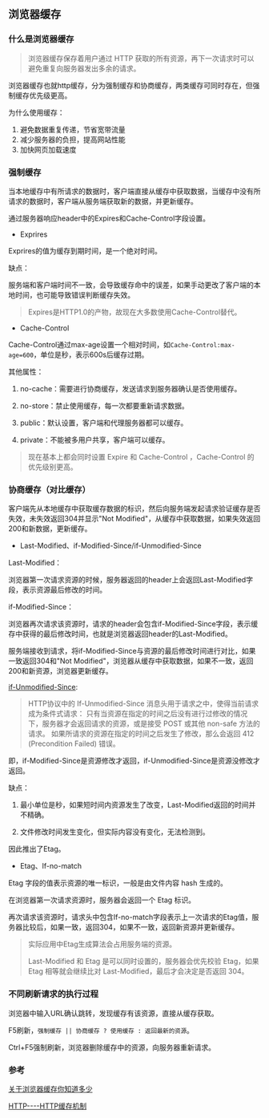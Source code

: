 ## 浏览器缓存

### 什么是浏览器缓存

> 浏览器缓存保存着用户通过 HTTP 获取的所有资源，再下一次请求时可以避免重复向服务器发出多余的请求。

浏览器缓存也就http缓存，分为强制缓存和协商缓存，两类缓存可同时存在，但强制缓存优先级更高。

为什么使用缓存：

1. 避免数据重复传递，节省宽带流量
2. 减少服务器的负担，提高网站性能
3. 加快网页加载速度

### 强制缓存

当本地缓存中有所请求的数据时，客户端直接从缓存中获取数据，当缓存中没有所请求的数据时，客户端从服务端获取新的数据，并更新缓存。

通过服务器响应header中的Expires和Cache-Control字段设置。

+ Exprires

Exprires的值为缓存到期时间，是一个绝对时间。

缺点：

服务端和客户端时间不一致，会导致缓存命中的误差，如果手动更改了客户端的本地时间，也可能导致错误判断缓存失效。

> Expires是HTTP1.0的产物，故现在大多数使用Cache-Control替代。

+ Cache-Control

Cache-Control通过max-age设置一个相对时间，如`Cache-Control:max-age=600`，单位是秒，表示600s后缓存过期。

其他属性：

1. no-cache：需要进行协商缓存，发送请求到服务器确认是否使用缓存。

2. no-store：禁止使用缓存，每一次都要重新请求数据。

3. public：默认设置，客户端和代理服务器都可以缓存。

4. private：不能被多用户共享，客户端可以缓存。

> 现在基本上都会同时设置 Expire 和 Cache-Control ，Cache-Control 的优先级别更高。

### 协商缓存（对比缓存）

客户端先从本地缓存中获取缓存数据的标识，然后向服务端发起请求验证缓存是否失效，未失效返回304并显示"Not Modified"，从缓存中获取数据，如果失效返回200和新数据，更新缓存。

+ Last-Modified、if-Modified-Since/if-Unmodified-Since

Last-Modified：

浏览器第一次请求资源的时候，服务器返回的header上会返回Last-Modified字段，表示资源最后修改的时间。

if-Modified-Since：

浏览器再次请求该资源时，请求的header会包含if-Modified-Since字段，表示缓存中获得的最后修改时间，也就是浏览器返回header的Last-Modified。

服务端接收到请求，将if-Modified-Since与资源的最后修改时间进行对比，如果一致返回304和"Not Modified"，浏览器从缓存中获取数据，如果不一致，返回200和新资源，浏览器更新缓存。

[if-Unmodified-Since](https://developer.mozilla.org/zh-CN/docs/Web/HTTP/Headers/If-Unmodified-Since):

> HTTP协议中的 If-Unmodified-Since 消息头用于请求之中，使得当前请求成为条件式请求：
> 只有当资源在指定的时间之后没有进行过修改的情况下，服务器才会返回请求的资源，或是接受 POST 或其他 non-safe 方法的请求。
> 如果所请求的资源在指定的时间之后发生了修改，那么会返回 412 (Precondition Failed) 错误。

即，if-Modified-Since是资源修改才返回，if-Unmodified-Since是资源没修改才返回。

缺点：

1. 最小单位是秒，如果短时间内资源发生了改变，Last-Modified返回的时间并不精确。

2. 文件修改时间发生变化，但实际内容没有变化，无法检测到。

因此推出了Etag。

+ Etag、If-no-match

Etag 字段的值表示资源的唯一标识，一般是由文件内容 hash 生成的。

在浏览器第一次请求资源时，服务器会返回一个 Etag 标识。

再次请求该资源时，请求头中包含If-no-match字段表示上一次请求的Etag值，服务器比较后，如果一致，返回304，如果不一致，返回新资源并更新缓存。

> 实际应用中Etag生成算法会占用服务端的资源。
>
> Last-Modified 和 Etag 是可以同时设置的，服务器会优先校验 Etag，如果 Etag 相等就会继续比对 Last-Modified，最后才会决定是否返回 304。

### 不同刷新请求的执行过程

浏览器中输入URL确认跳转，发现缓存有该资源，直接从缓存获取。

F5刷新，`强制缓存 || 协商缓存 ? 使用缓存 : 返回最新的资源`。

Ctrl+F5强制刷新，浏览器删除缓存中的资源，向服务器重新请求。

### 参考

[关于浏览器缓存你知道多少](https://mp.weixin.qq.com/s/Wvc0lkLpgyEW_u7bbMdvpQ)

[HTTP----HTTP缓存机制](https://juejin.cn/post/6844903517702848526)
